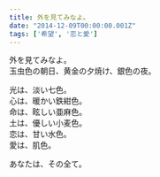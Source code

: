 ```yaml
---
title: 外を見てみなよ。
date: "2014-12-09T00:00:00.001Z"
tags: ['希望', '恋と愛']
---
```


外を見てみなよ。  
玉虫色の朝日、黄金の夕焼け、銀色の夜。

光は、淡い七色。  
心は、暖かい鉄紺色。  
命は、眩しい亜麻色。  
土は、優しい小麦色。  
恋は、甘い水色。  
愛は、肌色。

あなたは、その全て。

